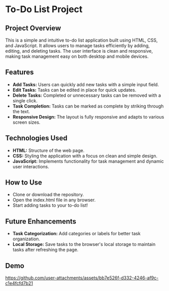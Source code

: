 # To-Do List Project
## Project Overview
This is a simple and intuitive to-do list application built using HTML, CSS, and JavaScript. It allows users to manage tasks efficiently by adding, editing, and deleting tasks. The user interface is clean and responsive, making task management easy on both desktop and mobile devices.

## Features
- **Add Tasks:** Users can quickly add new tasks with a simple input field.
- **Edit Tasks:** Tasks can be edited in place for quick updates.
- **Delete Tasks:** Completed or unnecessary tasks can be removed with a single click.
- **Task Completion:** Tasks can be marked as complete by striking through the text.
- **Responsive Design:** The layout is fully responsive and adapts to various screen sizes.

## Technologies Used
- **HTML:** Structure of the web page.
- **CSS:** Styling the application with a focus on clean and simple design.
- **JavaScript:** Implements functionality for task management and dynamic user interactions.

## How to Use
- Clone or download the repository.
- Open the index.html file in any browser.
- Start adding tasks to your to-do list!

## Future Enhancements
- **Task Categorization:** Add categories or labels for better task organization.
- **Local Storage:** Save tasks to the browser's local storage to maintain tasks after refreshing the page.

## Demo
https://github.com/user-attachments/assets/bb7e526f-d332-4246-af9c-c1e4fcfd7b21

